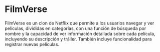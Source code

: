 # FilmVerse
FilmVerse es un clon de Netflix que permite a los usuarios navegar y ver películas, divididas en categorías, con una función de búsqueda por nombre y la capacidad de ver información detallada sobre cada película, incluyendo su descripción y tráiler. También incluye funcionalidad para registrar nuevas películas.
